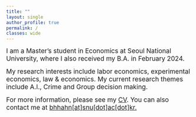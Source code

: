 ```yaml
---
title: ""
layout: single
author_profile: true
permalink: /
classes: wide
---
```


<p><span style="font-size:13pt;">
  I am a Master’s student in Economics at Seoul National University, where I also received my B.A. in February 2024. </span></p>
  
<p><span style="font-size:13pt;">
My research interests include labor economics, experimental economics, law & economics. My current research themes include A.I., Crime and Group decision making.
</span></p>


<p><span style="font-size:13pt;"> 
For more information, please see my <a href="https://ByunghunHahn.github.io/cv/CV_BH.pdf">CV</a>. You can also contact me at <a href="mailto:bhhahn@snu.ac.kr">bhhahn[at]snu[dot]ac[dot]kr.
</span></p>
